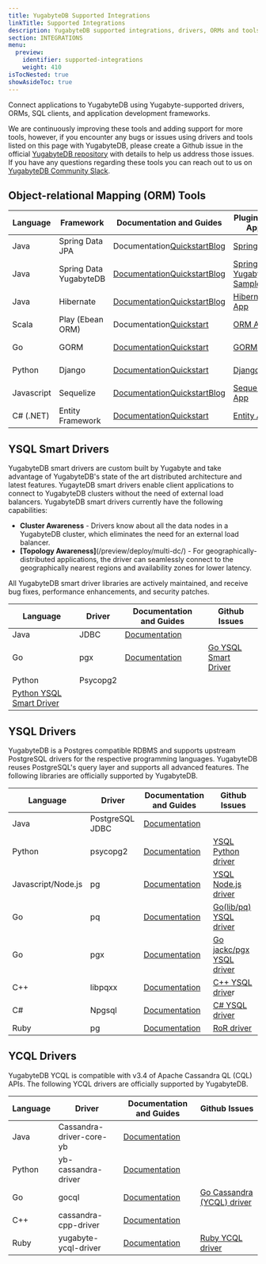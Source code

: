 ```yaml
---
title: YugabyteDB Supported Integrations
linkTitle: Supported Integrations
description: YugabyteDB supported integrations, drivers, ORMs and tools.
section: INTEGRATIONS
menu:
  preview:
    identifier: supported-integrations
    weight: 410
isTocNested: true
showAsideToc: true
---
```


Connect applications to YugabyteDB using Yugabyte-supported drivers, ORMs, SQL clients, and application development frameworks.

We are continuously improving these tools and adding support for more tools, however, if you encounter any bugs or issues using drivers and tools listed on this page with YugabyteDB, please create a Github issue in the official [YugabyteDB repository](https://github.com/yugabyte/yugabyte-db) with details to help us address those issues. If you have any questions regarding these tools you can reach out to us on [YugabyteDB Community Slack](https://join.slack.com/t/yugabyte-db/shared_invite/zt-xbd652e9-3tN0N7UG0eLpsace4t1d2A).

## Object-relational Mapping (ORM) Tools

| Language | Framework | Documentation and Guides | Plugins and Apps | Github Issues |
| --- | --- | --- | --- | --- |
| Java | Spring Data JPA | Documentation[Quickstart](https://docs.yugabyte.com/latest/quick-start/build-apps/java/ysql-spring-data/)[Blog](https://blog.yugabyte.com/run-the-rest-version-of-spring-petclinic-with-angular-and-distributed-sql-on-gke/) | [Spring App](https://github.com/yugabyte/orm-examples/tree/master/java/spring) |
| Java | Spring Data YugabyteDB | [Documentation](https://docs.yugabyte.com/latest/integrations/spring-framework/sdyb/)[Quickstart](https://docs.yugabyte.com/preview/quick-start/build-apps/java/ysql-sdyb/)[Blog](https://blog.yugabyte.com/spring-data-yugabytedb-getting-started/) | [Spring Data YugabyteDB Sample App](https://github.com/yugabyte/spring-data-yugabytedb-example) |
| Java | Hibernate | [Documentation](https://docs.yugabyte.com/preview/drivers-orms/java/hibernate/)[Quickstart](https://docs.yugabyte.com/preview/quick-start/build-apps/java/ysql-hibernate/)[Blog](https://blog.yugabyte.com/run-the-rest-version-of-spring-petclinic-with-angular-and-distributed-sql-on-gke/) | [Hibernate App](https://github.com/yugabyte/orm-examples/tree/master/java/hibernate) |
| Scala | Play (Ebean ORM) | Documentation[Quickstart](https://docs.yugabyte.com/latest/quick-start/build-apps/java/ysql-ebeans/) | [ORM App](https://github.com/yugabyte/orm-examples/tree/master/java/ebeans) | [Ebean ORM Integration](https://github.com/yugabyte/yugabyte-db/issues/11186) |
| Go | GORM | [Documentation](https://docs.yugabyte.com/latest/integrations/gorm/)[Quickstart](https://docs.yugabyte.com/latest/integrations/gorm/) | [GORM App](https://github.com/yugabyte/orm-examples/tree/master/golang/gorm) | [GORM Integration](https://github.com/yugabyte/yugabyte-db/issues/9515) |
| Python | Django | [Documentation](https://docs.yugabyte.com/latest/integrations/django-rest-framework/)[Quickstart](https://docs.yugabyte.com/latest/quick-start/build-apps/python/ysql-django/) | [Django App](https://github.com/yugabyte/orm-examples/tree/master/python/django) | [Django Integration](https://github.com/yugabyte/yugabyte-db/issues/10636) |
| Javascript | Sequelize | [Documentation](https://docs.yugabyte.com/latest/integrations/sequelize/#root)[Quickstart](https://docs.yugabyte.com/latest/quick-start/build-apps/nodejs/ysql-sequelize/)[Blog](https://blog.yugabyte.com/using-sequelize-with-yugabytedb/) | [Sequelize App](https://github.com/yugabyte/orm-examples/tree/master/node/sequelize) | [Sequelize Integration](https://github.com/yugabyte/yugabyte-db/issues/9350) |
| C# (.NET) | Entity Framework | [Documentation](https://docs.yugabyte.com/latest/quick-start/build-apps/csharp/ysql-entity-framework/)[Quickstart](https://docs.yugabyte.com/latest/integrations/entity-framework/) | [Entity App](https://github.com/yugabyte/orm-examples/tree/master/csharp/entityframework) | [EntityFramework Integration](https://github.com/yugabyte/yugabyte-db/issues/10541) |

## YSQL Smart Drivers

YugabyteDB smart drivers are custom built by Yugabyte and take advantage of YugabyteDB&#39;s state of the art distributed architecture and latest features. YugayteDB smart drivers enable client applications to connect to YugabyteDB clusters without the need of external load balancers. YugabyteDB smart drivers currently have the following capabilities:

- **Cluster Awareness** - Drivers know about all the data nodes in a YugabyteDB cluster, which eliminates the need for an external load balancer.
- **[Topology Awareness]**(/preview/deploy/multi-dc/) - For geographically-distributed applications, the driver can seamlessly connect to the geographically nearest regions and availability zones for lower latency.

All YugabyteDB smart driver libraries are actively maintained, and receive bug fixes, performance enhancements, and security patches.

| Language | Driver | Documentation and Guides | Github Issues |
| --- | --- | --- | --- |
| Java | JDBC | [Documentation](https://docs.yugabyte.com/preview/integrations/jdbc-driver/) |
| Go | pgx | [Documentation](https://docs.yugabyte.com/preview/quick-start/build-apps/go/ysql-yb-pgx/) | [Go YSQL Smart Driver](https://github.com/yugabyte/yugabyte-db/issues/10760) |
| Python | Psycopg2 |
 | [Python YSQL Smart Driver](https://github.com/yugabyte/yugabyte-db/issues/10917) |

## YSQL Drivers

YugabyteDB is a Postgres compatible RDBMS and supports upstream PostgreSQL drivers for the respective programming languages. YugabyteDB reuses PostgreSQL&#39;s query layer and supports all advanced features. The following libraries are officially supported by YugabyteDB.

| Language | Driver | Documentation and Guides | Github Issues |
| --- | --- | --- | --- |
| Java | PostgreSQL JDBC | [Documentation](https://docs.yugabyte.com/latest/quick-start/build-apps/java/ysql-jdbc/) |
| Python | psycopg2 | [Documentation](https://docs.yugabyte.com/latest/quick-start/build-apps/python/ysql-psycopg2/) | [YSQL Python driver](https://github.com/yugabyte/yugabyte-db/issues/9833) |
| Javascript/Node.js | pg | [Documentation](https://docs.yugabyte.com/latest/quick-start/build-apps/nodejs/ysql-pg/) | [YSQL Node.js driver](https://github.com/yugabyte/yugabyte-db/issues/9834) |
| Go | pq | [Documentation](https://docs.yugabyte.com/latest/quick-start/build-apps/go/ysql-pq/) | [Go(lib/pq) YSQL driver](https://github.com/yugabyte/yugabyte-db/issues/9835) |
| Go | pgx | [Documentation](https://docs.yugabyte.com/latest/quick-start/build-apps/go/ysql-pgx/) | [Go jackc/pgx YSQL driver](https://github.com/yugabyte/yugabyte-db/issues/9836) |
| C++ | libpqxx | [Documentation](https://docs.yugabyte.com/latest/quick-start/build-apps/cpp/ysql/) | [C++ YSQL drive](https://github.com/yugabyte/yugabyte-db/issues/9838)r |
| C# | Npgsql | [Documentation](https://docs.yugabyte.com/latest/quick-start/build-apps/csharp/ysql/) | [C# YSQL driver](https://github.com/yugabyte/yugabyte-db/issues/9838) |
| Ruby | pg | [Documentation](https://docs.yugabyte.com/latest/quick-start/build-apps/ruby/ysql-pg/) | [RoR driver](https://github.com/yugabyte/yugabyte-db/issues/10833) |

## YCQL Drivers

YugabyteDB YCQL is compatible with v3.4 of Apache Cassandra QL (CQL) APIs. The following YCQL drivers are officially supported by YugabyteDB.

| Language | Driver | Documentation and Guides | Github Issues |
| --- | --- | --- | --- |
| Java | Cassandra-driver-core-yb | [Documentation](https://docs.yugabyte.com/latest/quick-start/build-apps/java/ycql/) |
| Python | yb-cassandra-driver | [Documentation](https://docs.yugabyte.com/latest/quick-start/build-apps/python/ycql/) |
| Go | gocql | [Documentation](https://docs.yugabyte.com/latest/quick-start/build-apps/go/ycql/) | [Go Cassandra (YCQL) driver](https://github.com/yugabyte/yugabyte-db/issues/9818) |
| C++ | cassandra-cpp-driver | [Documentation](https://docs.yugabyte.com/latest/quick-start/build-apps/cpp/ycql/) |
| Ruby | yugabyte-ycql-driver | [Documentation](https://docs.yugabyte.com/latest/quick-start/build-apps/ruby/ycql/) | [Ruby YCQL driver](https://github.com/yugabyte/yugabyte-db/issues/9821) |
